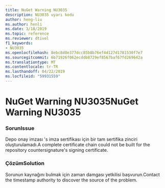 ```yaml
---
title: NuGet Warning NU3035
description: NU3035 uyarı kodu
author: heng-liu
ms.author: henli
ms.date: 3/18/2019
ms.topic: reference
ms.reviewer: dtivel
f1_keywords:
- NU3035
ms.openlocfilehash: 8ebc8d8e377dcc85b8b76ef4d127d1781530f7e7
ms.sourcegitcommit: 6b71926f062ecddb8729ef8567baf67fd269642a
ms.translationtype: MT
ms.contentlocale: tr-TR
ms.lasthandoff: 04/22/2019
ms.locfileid: "59931559"
---
```

# <a name="nuget-warning-nu3035"></a><span data-ttu-id="c544b-103">NuGet Warning NU3035</span><span class="sxs-lookup"><span data-stu-id="c544b-103">NuGet Warning NU3035</span></span>

### <a name="issue"></a><span data-ttu-id="c544b-104">Sorun</span><span class="sxs-lookup"><span data-stu-id="c544b-104">Issue</span></span>

<span data-ttu-id="c544b-105">Depo onay imzası 's imza sertifikası için bir tam sertifika zinciri oluşturulamadı.</span><span class="sxs-lookup"><span data-stu-id="c544b-105">A complete certificate chain could not be built for the repository countersignature's signing certificate.</span></span>


### <a name="solution"></a><span data-ttu-id="c544b-106">Çözüm</span><span class="sxs-lookup"><span data-stu-id="c544b-106">Solution</span></span>

<span data-ttu-id="c544b-107">Sorunun kaynağını bulmak için zaman damgası yetkilisi başvurun.</span><span class="sxs-lookup"><span data-stu-id="c544b-107">Contact the timestamp authority to discover the source of the problem.</span></span>